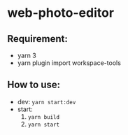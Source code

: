 # web-photo-editor

## Requirement:

- yarn 3
- yarn plugin import workspace-tools

## How to use:

- dev: `yarn start:dev`
- start:
  1. `yarn build`
  2. `yarn start`
